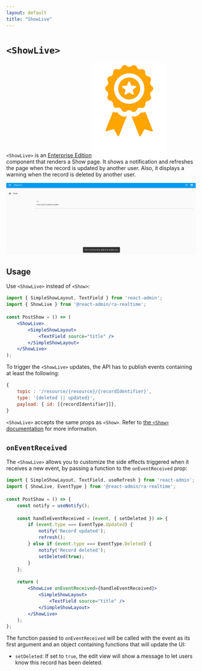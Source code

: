 ```yaml
---
layout: default
title: "ShowLive"
---
```


# `<ShowLive>`

`<ShowLive>` is an [Enterprise Edition](https://react-admin-ee.marmelab.com)<img class="icon" src="./img/premium.svg" /> component that  renders a Show page. It shows a notification and refreshes the page when the record is updated by another user. Also, it displays a warning when the record is deleted by another user.

![ShowLive](./img/ShowLive.png)

## Usage

Use `<ShowLive>` instead of `<Show>`:

```jsx
import { SimpleShowLayout, TextField } from 'react-admin';
import { ShowLive } from '@react-admin/ra-realtime';

const PostShow = () => (
    <ShowLive>
        <SimpleShowLayout>
            <TextField source="title" />
        </SimpleShowLayout>
    </ShowLive>
);
```

To trigger the `<ShowLive>` updates, the API has to publish events containing at least the following:

```js
{
    topic : '/resource/{resource}/{recordIdentifier}',
    type: '{deleted || updated}',
    payload: { id: [{recordIdentifier}]},
}
```

`<ShowLive>` accepts the same props as `<Show>`. Refer to [the `<Show>` documentation](./Show.md) for more information.

## `onEventReceived`

The `<ShowLive>` allows you to customize the side effects triggered when it receives a new event, by passing a function to the `onEventReceived` prop:

```jsx
import { SimpleShowLayout, TextField, useRefresh } from 'react-admin';
import { ShowLive, EventType } from '@react-admin/ra-realtime';

const PostShow = () => {
    const notify = useNotify();

    const handleEventReceived = (event, { setDeleted }) => {
        if (event.type === EventType.Updated) {
            notify('Record updated');
            refresh();
        } else if (event.type === EventType.Deleted) {
            notify('Record deleted');
            setDeleted(true);
        }
    };

    return (
        <ShowLive onEventReceived={handleEventReceived}>
            <SimpleShowLayout>
                <TextField source="title" />
            </SimpleShowLayout>
        </ShowLive>
    );
};
```

The function passed to `onEventReceived` will be called with the event as its first argument and an object containing functions that will update the UI:

-   `setDeleted`: If set to `true`, the edit view will show a message to let users know this record has been deleted.
